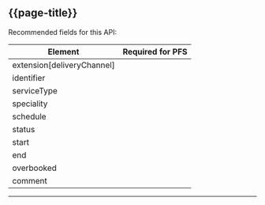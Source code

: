 ## {{page-title}}

Recommended fields for this API:

<table data-responsive>
    <thead>
        <tr>
            <th>Element</th>
            <th data-no-sort> Required for PFS</th>
        </tr>
    </thead>
    <tbody>
        <tr>
            <td>extension[deliveryChannel]</td>
            <td><span class="fas fa-check-circle text-success fa-lg"></span></td>
        </tr>
        <tr>
            <td>identifier</td>
            <td><span class="fas fa-times-circle text-danger fa-lg"></span></td>
        </tr>
        <tr>
            <td>serviceType</td>
            <td><span class="fas fa-check-circle text-success fa-lg"></span></td>
        </tr>
        <tr>
            <td>speciality</td>
            <td><span class="fas fa-check-circle text-success fa-lg"></span></td>
        </tr>
        <tr>
            <td>schedule</td>
            <td><span class="fas fa-check-circle text-success fa-lg"></span></td>
        </tr>
        <tr>
            <td>status</td>
            <td><span class="fas fa-check-circle text-success fa-lg"></span></td>
        </tr>
        <tr>
            <td>start</td>
            <td><span class="fas fa-check-circle text-success fa-lg"></span></td>
        </tr>
        <tr>
            <td>end</td>
            <td><span class="fas fa-check-circle text-success fa-lg"></span></td>
        </tr>
        <tr>
            <td>overbooked</td>
            <td><span class="fas fa-times-circle text-danger fa-lg"></span></td>
        </tr>
        <tr>
            <td>comment</td>
            <td><span class="fas fa-check-circle text-success fa-lg"></span></td>
    </tbody>
</table>

---